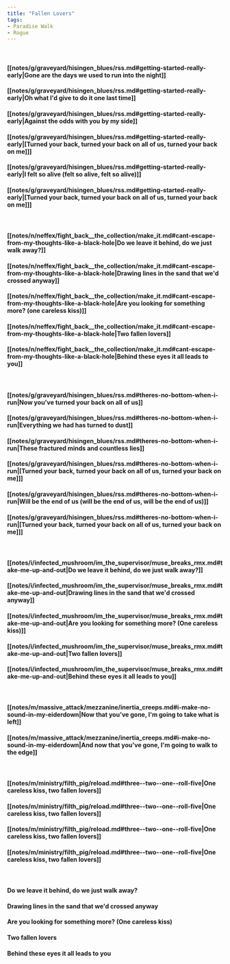 ```yaml
---
title: "Fallen Lovers"
tags:
- Paradise Walk
- Rogue
---
```

&nbsp;
#### [[notes/g/graveyard/hisingen_blues/rss.md#getting-started-really-early|Gone are the days we used to run into the night]]
#### [[notes/g/graveyard/hisingen_blues/rss.md#getting-started-really-early|Oh what I'd give to do it one last time]]
#### [[notes/g/graveyard/hisingen_blues/rss.md#getting-started-really-early|Against the odds with you by my side]]
#### [[notes/g/graveyard/hisingen_blues/rss.md#getting-started-really-early|[Turned your back, turned your back on all of us, turned your back on me]]]
#### [[notes/g/graveyard/hisingen_blues/rss.md#getting-started-really-early|I felt so alive (felt so alive, felt so alive)]]
#### [[notes/g/graveyard/hisingen_blues/rss.md#getting-started-really-early|[Turned your back, turned your back on all of us, turned your back on me]]]
&nbsp;
#### [[notes/n/neffex/fight_back__the_collection/make_it.md#cant-escape-from-my-thoughts-like-a-black-hole|Do we leave it behind, do we just walk away?]]
#### [[notes/n/neffex/fight_back__the_collection/make_it.md#cant-escape-from-my-thoughts-like-a-black-hole|Drawing lines in the sand that we'd crossed anyway]]
#### [[notes/n/neffex/fight_back__the_collection/make_it.md#cant-escape-from-my-thoughts-like-a-black-hole|Are you looking for something more? (one careless kiss)]]
#### [[notes/n/neffex/fight_back__the_collection/make_it.md#cant-escape-from-my-thoughts-like-a-black-hole|Two fallen lovers]]
#### [[notes/n/neffex/fight_back__the_collection/make_it.md#cant-escape-from-my-thoughts-like-a-black-hole|Behind these eyes it all leads to you]]
&nbsp;
#### [[notes/g/graveyard/hisingen_blues/rss.md#theres-no-bottom-when-i-run|Now you've turned your back on all of us]]
#### [[notes/g/graveyard/hisingen_blues/rss.md#theres-no-bottom-when-i-run|Everything we had has turned to dust]]
#### [[notes/g/graveyard/hisingen_blues/rss.md#theres-no-bottom-when-i-run|These fractured minds and countless lies]]
#### [[notes/g/graveyard/hisingen_blues/rss.md#theres-no-bottom-when-i-run|[Turned your back, turned your back on all of us, turned your back on me]]]
#### [[notes/g/graveyard/hisingen_blues/rss.md#theres-no-bottom-when-i-run|Will be the end of us (will be the end of us, will be the end of us)]]
#### [[notes/g/graveyard/hisingen_blues/rss.md#theres-no-bottom-when-i-run|[Turned your back, turned your back on all of us, turned your back on me]]]
&nbsp;
#### [[notes/i/infected_mushroom/im_the_supervisor/muse_breaks_rmx.md#take-me-up-and-out|Do we leave it behind, do we just walk away?]]
#### [[notes/i/infected_mushroom/im_the_supervisor/muse_breaks_rmx.md#take-me-up-and-out|Drawing lines in the sand that we'd crossed anyway]]
#### [[notes/i/infected_mushroom/im_the_supervisor/muse_breaks_rmx.md#take-me-up-and-out|Are you looking for something more? (One careless kiss)]]
#### [[notes/i/infected_mushroom/im_the_supervisor/muse_breaks_rmx.md#take-me-up-and-out|Two fallen lovers]]
#### [[notes/i/infected_mushroom/im_the_supervisor/muse_breaks_rmx.md#take-me-up-and-out|Behind these eyes it all leads to you]]
&nbsp;
#### [[notes/m/massive_attack/mezzanine/inertia_creeps.md#i-make-no-sound-in-my-eiderdown|Now that you've gone, I'm going to take what is left]]
#### [[notes/m/massive_attack/mezzanine/inertia_creeps.md#i-make-no-sound-in-my-eiderdown|And now that you've gone, I'm going to walk to the edge]]
&nbsp;
#### [[notes/m/ministry/filth_pig/reload.md#three--two--one--roll-five|One careless kiss, two fallen lovers]]
#### [[notes/m/ministry/filth_pig/reload.md#three--two--one--roll-five|One careless kiss, two fallen lovers]]
#### [[notes/m/ministry/filth_pig/reload.md#three--two--one--roll-five|One careless kiss, two fallen lovers]]
#### [[notes/m/ministry/filth_pig/reload.md#three--two--one--roll-five|One careless kiss, two fallen lovers]]
&nbsp;
#### Do we leave it behind, do we just walk away?
#### Drawing lines in the sand that we'd crossed anyway
#### Are you looking for something more? (One careless kiss)
#### Two fallen lovers
#### Behind these eyes it all leads to you
